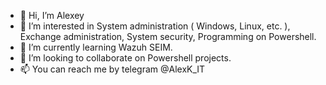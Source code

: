 - 👋 Hi, I’m Alexey
- 👀 I’m interested in System administration ( Windows, Linux, etc. ), Exchange administration, System security, Programming on Powershell.
- 🌱 I’m currently learning Wazuh SEIM.
- 💞️ I’m looking to collaborate on Powershell projects.
- 📫 You can reach me by telegram @AlexK_IT

<!---
Alex-0293/Alex-0293 is a ✨ special ✨ repository because its `README.md` (this file) appears on your GitHub profile.
You can click the Preview link to take a look at your changes.
--->
